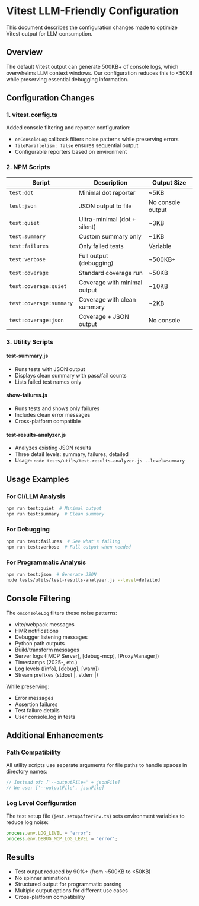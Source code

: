 # Vitest LLM-Friendly Configuration

This document describes the configuration changes made to optimize Vitest output for LLM consumption.

## Overview

The default Vitest output can generate 500KB+ of console logs, which overwhelms LLM context windows. Our configuration reduces this to <50KB while preserving essential debugging information.

## Configuration Changes

### 1. vitest.config.ts

Added console filtering and reporter configuration:
- `onConsoleLog` callback filters noise patterns while preserving errors
- `fileParallelism: false` ensures sequential output
- Configurable reporters based on environment

### 2. NPM Scripts

| Script | Description | Output Size |
|--------|-------------|-------------|
| `test:dot` | Minimal dot reporter | ~5KB |
| `test:json` | JSON output to file | No console output |
| `test:quiet` | Ultra-minimal (dot + silent) | ~3KB |
| `test:summary` | Custom summary only | ~1KB |
| `test:failures` | Only failed tests | Variable |
| `test:verbose` | Full output (debugging) | ~500KB+ |
| `test:coverage` | Standard coverage run | ~50KB |
| `test:coverage:quiet` | Coverage with minimal output | ~10KB |
| `test:coverage:summary` | Coverage with clean summary | ~2KB |
| `test:coverage:json` | Coverage + JSON output | No console |

### 3. Utility Scripts

#### test-summary.js
- Runs tests with JSON output
- Displays clean summary with pass/fail counts
- Lists failed test names only

#### show-failures.js
- Runs tests and shows only failures
- Includes clean error messages
- Cross-platform compatible

#### test-results-analyzer.js
- Analyzes existing JSON results
- Three detail levels: summary, failures, detailed
- Usage: `node tests/utils/test-results-analyzer.js --level=summary`

## Usage Examples

### For CI/LLM Analysis
```bash
npm run test:quiet  # Minimal output
npm run test:summary  # Clean summary
```

### For Debugging
```bash
npm run test:failures  # See what's failing
npm run test:verbose  # Full output when needed
```

### For Programmatic Analysis
```bash
npm run test:json  # Generate JSON
node tests/utils/test-results-analyzer.js --level=detailed
```

## Console Filtering

The `onConsoleLog` filters these noise patterns:
- vite/webpack messages
- HMR notifications
- Debugger listening messages
- Python path outputs
- Build/transform messages
- Server logs ([MCP Server], [debug-mcp], [ProxyManager])
- Timestamps (2025-, etc.)
- Log levels ([info], [debug], [warn])
- Stream prefixes (stdout |, stderr |)

While preserving:
- Error messages
- Assertion failures
- Test failure details
- User console.log in tests

## Additional Enhancements

### Path Compatibility
All utility scripts use separate arguments for file paths to handle spaces in directory names:
```javascript
// Instead of: ['--outputFile=' + jsonFile]
// We use: ['--outputFile', jsonFile]
```

### Log Level Configuration
The test setup file (`jest.setupAfterEnv.ts`) sets environment variables to reduce log noise:
```javascript
process.env.LOG_LEVEL = 'error';
process.env.DEBUG_MCP_LOG_LEVEL = 'error';
```

## Results

- Test output reduced by 90%+ (from ~500KB to <50KB)
- No spinner animations
- Structured output for programmatic parsing
- Multiple output options for different use cases
- Cross-platform compatibility
